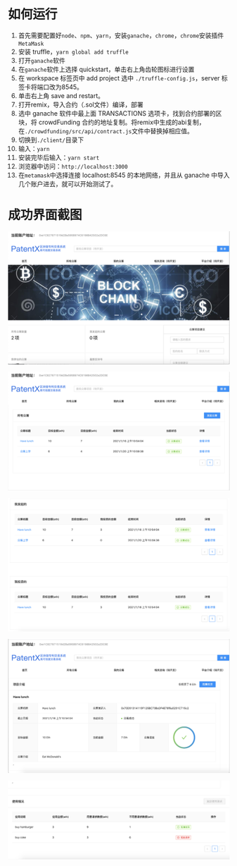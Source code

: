 # 如何运行

1. 首先需要配置好`node`、`npm`、`yarn`，安装`ganache`，`chrome`，`chrome`安装插件`MetaMask`
2. 安装 truffle，`yarn global add truffle`
3. 打开`ganache`软件
4. 在`ganache`软件上选择 quickstart，单击右上角齿轮图标进行设置
5. 在 workspace 标签页中 add project 选中 `./truffle-config.js`，server 标签卡将端口改为8545。
6. 单击右上角 save and restart。
7. 打开remix，导入合约（.sol文件）编译，部署
8. 选中 ganache 软件中最上面 TRANSACTIONS 选项卡，找到合约部署的区块，将 crowdFunding 合约的地址复制。将remix中生成的abi复制，在`./crowdfunding/src/api/contract.js`文件中替换掉相应值。
9. 切换到`./client/`目录下
10. 输入：`yarn`
11. 安装完毕后输入：`yarn start`
12. 浏览器中访问：`http://localhost:3000`
13. 在`metamask`中选择连接 localhost:8545 的本地网络，并且从 ganache 中导入几个账户进去，就可以开始测试了。

# 成功界面截图

![image-20210113014110718](README.assets/image-20210113014110718-0552495.png)

![image-20210113014136432](README.assets/image-20210113014136432-0552490.png)

![image-20210113014404298](README.assets/image-20210113014404298-0552484.png)

![image-20210113014237370](README.assets/image-20210113014237370-0552476.png)

![image-20210113014258613](README.assets/image-20210113014258613-0552471.png)

